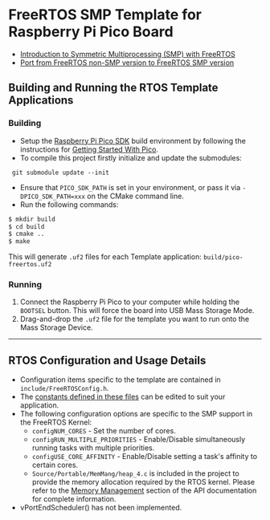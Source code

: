 # FreeRTOS SMP Template for Raspberry Pi Pico Board

* [Introduction to Symmetric Multiprocessing (SMP) with FreeRTOS](./docs/SMP.md)
* [Port from FreeRTOS non-SMP version to FreeRTOS SMP version](./docs/Porting-to-FreeRTOS-SMP-Kernel.md)

## Building and Running the RTOS Template Applications

### Building
* Setup the [Raspberry Pi Pico SDK](https://github.com/raspberrypi/pico-sdk) build environment by following the instructions for
[Getting Started With Pico](https://datasheets.raspberrypi.org/pico/getting-started-with-pico.pdf).
* To compile this project firstly initialize and update the submodules: 
```
 git submodule update --init
```
* Ensure that `PICO_SDK_PATH` is set in your environment, or pass it via `-DPICO_SDK_PATH=xxx` on the CMake command line.
* Run the following commands:
```sh
$ mkdir build
$ cd build
$ cmake ..
$ make
```
This will generate `.uf2` files for each Template application: `build/pico-freertos.uf2`

### Running
1. Connect the Raspberry Pi Pico to your computer while holding the `BOOTSEL`
button. This will force the board into USB Mass Storage Mode.
2. Drag-and-drop the `.uf2` file for the template you want to run onto the Mass
Storage Device.
----

## RTOS Configuration and Usage Details
* Configuration items specific to the template are contained in
`include/FreeRTOSConfig.h`.
* The [constants defined in these files](https://www.freertos.org/a00110.html) can be
edited to suit your application.
* The following configuration options are specific to the SMP support in the FreeRTOS Kernel:
  * `configNUM_CORES` - Set the number of cores.
  * `configRUN_MULTIPLE_PRIORITIES` - Enable/Disable simultaneously running tasks with multiple priorities.
  * `configUSE_CORE_AFFINITY` - Enable/Disable setting a task's affinity to certain cores.
  * `Source/Portable/MemMang/heap_4.c` is included in the project to provide the
memory allocation required by the RTOS kernel. Please refer to the
[Memory Management](https://www.freertos.org/a00111.html) section of the API
documentation for complete information.
* vPortEndScheduler() has not been implemented.